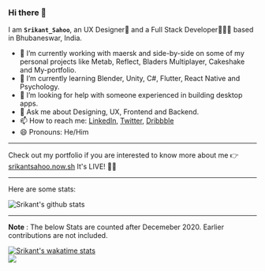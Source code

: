 ### Hi there 👋

I am **`Srikant_Sahoo`**, an UX Designer🎨 and a Full Stack Developer👨🏻‍💻 based in Bhubaneswar, India.
- 🔭 I’m currently working with maersk and side-by-side on some of my personal projects like Metab, Reflect, Bladers Multiplayer, Cakeshake and My-portfolio.
- 🌱 I’m currently learning Blender, Unity, C#, Flutter, React Native and Psychology. 
- 🤔 I’m looking for help with someone experienced in building desktop apps. 
- 💬 Ask me about Designing, UX, Frontend and Backend.
- 📫 How to reach me: [LinkedIn](https://linkedin.com/in/srikant-design), [Twitter](https://twitter.com/srikant_design), [Dribbble](https://dribbble.com/srikant_design)
- 😄 Pronouns: He/Him

---

Check out my portfolio if you are interested to know more about me 👉[srikantsahoo.now.sh](https://srikantsahoo.now.sh) It's LIVE! 🔴😃

---

Here are some stats:

![Srikant's github stats](https://github-readme-stats.vercel.app/api?username=srikant-code&show_icons=true&theme=dracula&count_private=true&include_all_commits=true)
<!--[![Hits](https://hits.seeyoufarm.com/api/count/incr/badge.svg?url=https%3A%2F%2Fgithub.com%2Fsrikant-code&count_bg=%2379C83D&title_bg=%23555555&icon=&icon_color=%23E7E7E7&title=profile+visits&edge_flat=false)](https://hits.seeyoufarm.com)-->
  
<!--[![Top Langs](https://github-readme-stats.vercel.app/api/top-langs/?username=srikant-code)](https://github.com/anuraghazra/github-readme-stats)-->

---

**Note** : The below Stats are counted after Decemeber 2020. Earlier contributions are not included.  


[![Srikant's wakatime stats](https://github-readme-stats.vercel.app/api/wakatime?username=@srikantsahoo)](https://wakatime.com/@srikantsahoo)  
![](https://komarev.com/ghpvc/?username=srikant-code&color=brightgreen)  

<!--<img
  src="https://cr-ss-service.azurewebsites.net/api/ScreenShot?widget=portfolio&username=srikant-code&dates=false&style=--item-bg-color:%23f00;--item-border-radius:10px"
/><img
  src="https://cr-ss-service.azurewebsites.net/api/ScreenShot?widget=summary&username=srikant-code&badges=2&show-avatar=true&style=--header-bg-color:%23000;--border-radius:10px;&width=150"
/>
-->
<!--
**srikant-code/srikant-code** is a ✨ _special_ ✨ repository because its `README.md` (this file) appears on your GitHub profile.

Here are some ideas to get you started:
- 👯 I’m looking to collaborate on ...
- ⚡ Fun fact: ...
-->
